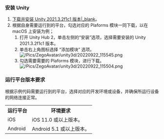 

### 安装 Unity

1. [下载并安装 Unity 2021.3.2f1c1 版本\|_blank](https://unity3d.com/get-unity/download)。
2. 根据自身需要运行到的平台，勾选对应的 Plaforms 模块一同下载，以在 macOS 上安装为例；   
    1. 打开 Unity Hub 2，单击左侧的“安装”选项，选择需要安装的 Unity 2021.3.2f1c1 版本。   
    2. 单击右上角图标选择 “添加模块” 选项。   
    ![/Pics/ZegoAvatar/unity3d/20220922_115545.png](http://doc.oa.zego.im/Pics/ZegoAvatar/unity3d/20220922_115545.png)   
    3. 勾选需要需要的 Plaforms 模块，进行下载。   
    ![/Pics/ZegoAvatar/unity3d/20220922_115504.png](http://doc.oa.zego.im/Pics/ZegoAvatar/unity3d/20220922_115504.png)

### 运行平台版本要求

根据示例代码需要运行到的平台，选择对应的开发环境或设备，并确保所运行设备的网络连接正常。

<table>
<tbody>
<tr>
<th>运行平台</th>
<th>环境要求</th>
</tr>
<tr>
<td>iOS</td>
<td>iOS 11.0 或以上版本。</td>
</tr>
<tr>
<td>Android</td>
<td>Android 5.1 或以上版本。</td>
</tr>
</tbody>
</table>

















